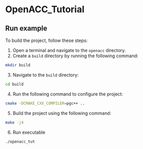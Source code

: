 # OpenACC_Tutorial

## Run example

To build the project, follow these steps:

1. Open a terminal and navigate to the `openacc` directory.
2. Create a `build` directory by running the following command:
```bash
mkdir build
```
3. Navigate to the `build` directory:
```bash
cd build
```
4. Run the following command to configure the project:
```bash
cmake -DCMAKE_CXX_COMPILER=pgc++ ..
```
5. Build the project using the following command:
```bash
make -j4
```
6. Run executable
```bash
./openacc_tut
```

